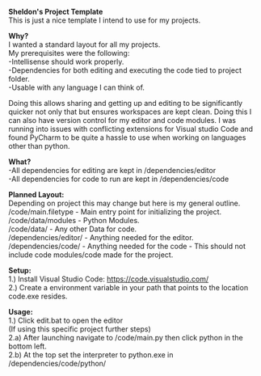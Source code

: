 **Sheldon's Project Template**  
This is just a nice template I intend to use for my projects.  
  
**Why?**  
I wanted a standard layout for all my projects.   
My prerequisites were the following:  
-Intellisense should work properly.  
-Dependencies for both editing and executing the code tied to project folder.  
-Usable with any language I can think of.  
  
Doing this allows sharing and getting up and editing to be significantly quicker not only that but ensures workspaces are kept clean. Doing this I can also have version control for my editor and code modules. I was running into issues with conflicting extensions for Visual studio Code and found PyCharm to be quite a hassle to use when working on languages other than python.  
  
**What?**  
-All dependencies for editing are kept in /dependencies/editor  
-All dependencies for code to run are kept in /dependencies/code  
  
**Planned Layout:**  
Depending on project this may change but here is my general outline.  
/code/main.filetype - Main entry point for initializing the project.  
/code/data/modules - Python Modules.  
/code/data/ - Any other Data for code.  
/dependencies/editor/ - Anything needed for the editor.  
/dependencies/code/ - Anything needed for the code - This should not include code modules/code made for the project.  
  
**Setup:**  
1.) Install Visual Studio Code: https://code.visualstudio.com/  
2.) Create a environment variable in your path that points to the location code.exe resides.  
  
**Usage:**  
1.) Click edit.bat to open the editor  
(If using this specific project further steps)  
2.a) After launching navigate to /code/main.py then click python in the bottom left.  
2.b) At the top set the interpreter to python.exe in /dependencies/code/python/
